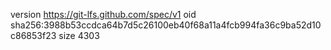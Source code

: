 version https://git-lfs.github.com/spec/v1
oid sha256:3988b53ccdca64b7d5c26100eb40f68a11a4fcb994fa36c9ba52d10c86853f23
size 4303
